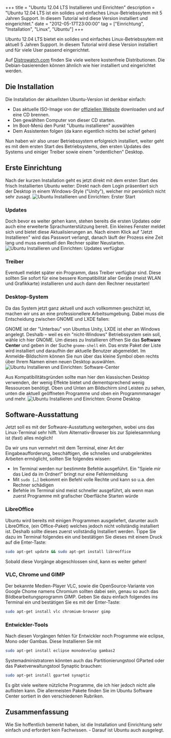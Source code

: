 +++
title       = "Ubuntu 12.04 LTS Installieren und Einrichten"
description = "Ubuntu 12.04 LTS ist ein solides und einfaches Linux-Betriebssytem mit 5 Jahren Support. In diesem Tutorial wird diese Version installiert und eingerichtet."
date        = "2012-05-17T23:00:00"
tag         = ["Einrichtung", "Installation", "Linux", "Ubuntu"]
+++

Ubuntu 12.04 LTS bietet ein solides und einfaches Linux-Betriebssytem mit aktuell 5 Jahren Support. In diesem Tutorial wird diese Version installiert und für viele User passend eingerichtet.

<!--more-->

Auf [Distrowatch.com](http://distrowatch.com) finden Sie viele weitere kostenfreie Distributionen. Die Debian-basierenden können ähnlich wie hier installiert und eingerichtet werden.

## Die Installation
Die Installation der aktuellsten Ubuntu-Version ist denkbar einfach:

* Das aktuelle ISO-Image von der [offiziellen Website](http://www.ubuntu.com/download/desktop) downloaden und auf eine CD brennen.
* Den gewählten Computer von dieser CD starten.
* Im Boot-Menü den Punkt "Ubuntu installieren" auswählen
* Dem Assistenten folgen (da kann eigentlich nichts bei schief gehen)

Nun haben wir also unser Betriebssystem erfolgreich installiert, weiter geht es mit dem ersten Start des Betriebsystems, den ersten Updates des Systems und einiger Treiber sowie einem "ordentlichen" Desktop.

## Erste Einrichtung
Nach der kurzen Installation geht es jetzt direkt mit dem ersten Start des frisch Installierten Ubuntu weiter: Direkt nach dem Login präsentiert sich der Desktop in einem Windows-Style ("Unity"), welcher mir persönlich nicht sehr zusagt.
![Ubuntu Installieren und Einrichten: Erster Start](/images/ubuntu-desktop-installieren-und-einrichten/Unity.png)

### Updates
Doch bevor es weiter gehen kann, stehen bereits die ersten Updates oder auch eine erweiterte Sprachunterstützung bereit. Ein kleines Fenster meldet sich und bietet diese Aktualisierungen an. Nach einem Klick auf "Jetzt Installieren" wird das Passwort verlangt, danach läuft der Prozess eine Zeit lang und muss eventuell den Rechner später Neustarten.
![Ubuntu Installieren und Einrichten: Updates verfügbar](/images/ubuntu-desktop-installieren-und-einrichten/Updates.png)

### Treiber
Eventuell meldet später ein Programm, dass Treiber verfügbar sind. Diese sollten Sie sofort für eine bessere Kompatibilität aller Geräte (meist WLAN und Grafikkarte) installieren und auch dann den Rechner neustarten!

### Desktop-System
Da das System jetzt ganz aktuell und auch vollkommen geschützt ist, machen wir uns an eine professionellere Arbeitsumgebung. Dabei muss die Entscheidung zwischen GNOME und LXDE fallen:

GNOME ist der "Unterbau" von Ubuntus Unity, LXDE ist eher an Windows angelegt. Deshalb – weil es ein "nicht-Windows" Betriebssystem sein soll, wähle ich hier GNOME. Um dieses zu Installieren öffnen Sie das **Software Center** und geben in der Suche `gnome-shell` ein. Das erste Paket der Liste wird installiert und daraufhin der aktuelle Benutzer abgemeldet. Im Anmelde-Bildschirm können Sie nun über das kleine Symbol oben rechts über Ihrem Namen einen neuen Desktop auswählen.
![Ubuntu Installieren und Einrichten: Software-Center](/images/ubuntu-desktop-installieren-und-einrichten/Softwarecenter.png)

Aus Kompatibilitätsgründen sollte man hier den klassischen Desktop verwenden, der wenig Effekte bietet und dementsprechend wenig Ressourcen benötigt. Oben und Unten am Bildschirm sind Leisten zu sehen, unten die aktuell geöffneten Programme und oben ein Programmmanager und mehr.
![Ubuntu Installieren und Einrichten: Gnome Desktop](/images/ubuntu-desktop-installieren-und-einrichten/Gnome.png)

## Software-Ausstattung
Jetzt soll es mit der Software-Ausstattung weitergehen, wobei uns das Linux-Terminal sehr hilft. Vom Alternativ-Browser bis zur Spielesammlung ist (fast) alles möglich!

Da wir uns nun vermehrt mit dem Terminal, einer Art der Eingabeaufforderung, beschäftigen, die schnelles und unabgelenktes Arbeiten ermöglicht, sollten Sie folgendes wissen:

* Im Terminal werden nur bestimmte Befehle ausgeführt. Ein "Spiele mir das Lied da im Ordner!" bringt nur eine Fehlermeldung
* Mit `sudo […]` bekommt ein Befehl volle Rechte und kann so u.a. den Rechner schädigen
* Befehle im Terminal sind meist schneller ausgeführt, als wenn man zuerst Programme mit grafischer Oberfläche Starten würde

### LibreOffice
Ubuntu wird bereits mit einigen Programmen ausgeliefert, darunter auch LibreOffice, (ein Office-Paket) welches jedoch nicht vollständig installiert ist. Deshalb sollte dieses zuerst vollständig Installiert werden. Tippe Sie dazu im Terminal folgendes ein und bestätigen Sie dieses mit einem Druck auf die Enter-Taste:
```bash
sudo apt-get update && sudo apt-get install libreoffice
```
Sobald diese Vorgänge abgeschlossen sind, kann es weiter gehen!

### VLC, Chrome und GIMP
Der bekannte Medien-Player VLC, sowie die OpenSource-Variante von Google Chome namens Chromium sollten dabei sein, genau so auch das Bildbearbeitungsprogramm GIMP. Geben Sie dazu einfach folgendes ins Terminal ein und bestätigen Sie es mit der Enter-Taste:
```bash
sudo apt-get install vlc chromium-browser gimp
```

### Entwickler-Tools
Nach diesen Vorgängen fehlen für Entwickler noch Programme wie eclipse, Mono oder Gambas. Diese Installieren Sie mit
```bash
sudo apt-get install eclipse monodevelop gambas2
```

Systemadministratoren könnten auch das Partitionierungstool GParted oder das Paketverwaltungstool Synaptic brauchen:
```bash
sudo apt-get install gparted synaptic
```

Es gibt viele weitere nützliche Programme, die ich hier jedoch nicht alle auflisten kann. Die allermeisten Pakete finden Sie im Ubuntu Software Center sortiert in den verschiedenen Rubriken.

## Zusammenfassung
Wie Sie hoffentlich bemerkt haben, ist die Installation und Einrichtung sehr einfach und erfordert kein Fachwissen. - Darauf ist Ubuntu auch ausgelegt.
